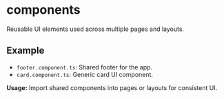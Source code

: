 # components

Reusable UI elements used across multiple pages and layouts.

## Example

- `footer.component.ts`: Shared footer for the app.
- `card.component.ts`: Generic card UI component.

**Usage:**
Import shared components into pages or layouts for consistent UI.

